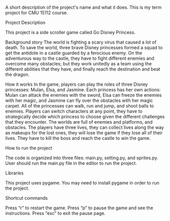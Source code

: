 A short description of the project's name and what it does. 
This is my term project for CMU 15112 course.

Project Description 

This project is a side scroller game called Go Disney Princess. 

Background story
The world is fighting a scary virus that caused a lot of death. To save the world, three brave Disney princesses formed a squad to get the antidote in a castle guarded by a ferocious enemy. On the adventurous way to the castle, they have to fight different enemies and overcome many obstacles; but they work unitedly as a team using the different abilities that they have, and finally reach the destination and beat the dragon. 

How it works
In the game, players can play the roles of three Disney princesses: Mulan, Elsa, and Jasmine. Each princess has her own actions: Mulan can attack the enemies with the sword, Elsa can freeze the enemies with her magic, and Jasmine can fly over the obstacles with her magic carpet. All of the princesses can walk, run and jump, and shoot balls to enemies. Players can switch characters at any point, they have to strategically decide which princess to choose given the different challenges that they encounter. The worlds are full of enemies and platforms, and obstacles. The players have three lives, they can collect lives along the way as makeups for the lost ones, they will lose the game if they lose all of their lives. They have to kill the boss and reach the castle to win the game. 

How to run the project

The code is organized into three files: main.py, setting.py, and sprites.py. User should run the main.py file in the editor to run the project. 


Libraries

This project uses pygame. You may need to install pygame in order to run the project.


Shortcut commands

Press “r” to restart the game.
Press “p” to pause the game and see the instructions.
Press “esc” to exit the pause page. 





